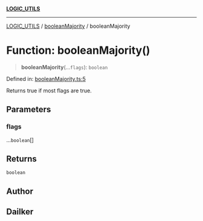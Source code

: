 [**LOGIC_UTILS**](../../README.md)

***

[LOGIC_UTILS](../../README.md) / [booleanMajority](../README.md) / booleanMajority

# Function: booleanMajority()

> **booleanMajority**(...`flags`): `boolean`

Defined in: [booleanMajority.ts:5](https://github.com/dailker/everyutil/blob/fb6c9c837496f567cf7883b581cd27d1c9507ebe/src/logic/booleanMajority.ts#L5)

Returns true if most flags are true.

## Parameters

### flags

...`boolean`[]

## Returns

`boolean`

## Author

## Dailker
